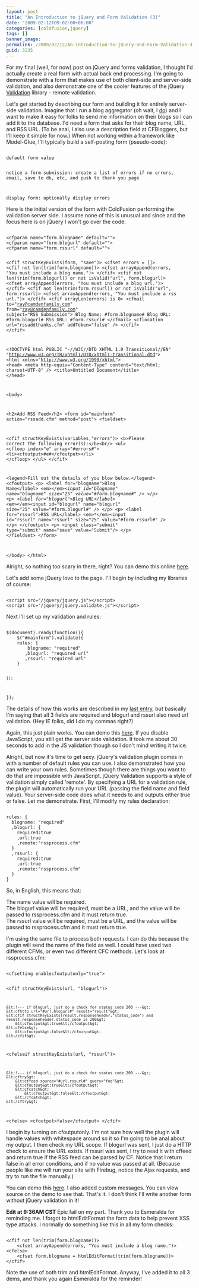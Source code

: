 ```yaml
---
layout: post
title: "An Introduction to jQuery and Form Validation (3)"
date: "2009-02-12T09:02:00+06:00"
categories: [coldfusion,jquery]
tags: []
banner_image: 
permalink: /2009/02/12/An-Introduction-to-jQuery-and-Form-Validation-3
guid: 3235
---
```


For my final (well, for now) post on jQuery and forms validation, I thought I'd actually create a real form with actual back end processing. I'm going to demonstrate with a form that makes use of both client-side and server-side validation, and also demonstrate one of the cooler features of the jQuery <a href="http://docs.jquery.com/Plugins/Validation">Validation</a> library - remote validation.
<!--more-->
Let's get started by describing our form and building it for entirely server-side validation. Imagine that I run a blog aggregator (oh wait, I <a href="http://www.coldfusionbloggers.org">do</a>) and I want to make it easy for folks to send me information on their blogs so I can add it to the database. I'd need a form that asks for their blog name, URL, and RSS URL. (To be anal, I also use a description field at CFBloggers, but I'll keep it simple for now.) When not working within a framework like Model-Glue, I'll typically build a self-posting form (pseudo-code):

<code>
default form value

notice a form submission:
  create a list of errors
  if no errors, email, save to db, etc, and push to thank you page

display form:
  optionally display errors 
</code>

Here is the initial version of the form with ColdFusion performing the validation server side. I assume none of this is unusual and since and the focus here is on jQuery I won't go over the code.

<code>
&lt;cfparam name="form.blogname" default=""&gt;
&lt;cfparam name="form.blogurl" default=""&gt;
&lt;cfparam name="form.rssurl" default=""&gt;

&lt;cfif structKeyExists(form, "save")&gt;
	&lt;cfset errors = []&gt;
	&lt;cfif not len(trim(form.blogname))&gt;
		&lt;cfset arrayAppend(errors, "You must include a blog name.")&gt;
	&lt;/cfif&gt;
	&lt;cfif not len(trim(form.blogurl)) or not isValid("url", form.blogurl)&gt;
		&lt;cfset arrayAppend(errors, "You must include a blog url.")&gt;
	&lt;/cfif&gt;
	&lt;cfif not len(trim(form.rssurl)) or not isValid("url", form.rssurl)&gt;
		&lt;cfset arrayAppend(errors, "You must include a rss url.")&gt;
	&lt;/cfif&gt;
	&lt;cfif arrayLen(errors) is 0&gt;
		&lt;cfmail to="ray@camdenfamily.com" from="ray@camdenfamily.com" subject="RSS Submission"&gt;
Blog Name:	#form.blogname#
Blog URL:	#form.blogurl#
RSS URL:	#form.rssurl#
		&lt;/cfmail&gt;
		&lt;cflocation url="rssaddthanks.cfm" addToken="false" /&gt;
	&lt;/cfif&gt;
&lt;/cfif&gt;

&lt;!DOCTYPE html PUBLIC "-//W3C//DTD XHTML 1.0 Transitional//EN" "http://www.w3.org/TR/xhtml1/DTD/xhtml1-transitional.dtd"&gt;
&lt;html xmlns="http://www.w3.org/1999/xhtml"&gt;
&lt;head&gt;
&lt;meta http-equiv="Content-Type" content="text/html; charset=UTF-8" /&gt;
&lt;title&gt;Untitled Document&lt;/title&gt;
&lt;/head&gt;

&lt;body&gt;

&lt;h2&gt;Add RSS Feed&lt;/h2&gt;
&lt;form id="mainform" action="rssadd.cfm" method="post"&gt;
&lt;fieldset&gt;

&lt;cfif structKeyExists(variables,"errors")&gt;
	&lt;b&gt;Please correct the following error(s):&lt;/b&gt;&lt;br/&gt;
	&lt;ul&gt;
	&lt;cfloop index="e" array="#errors#"&gt;
	&lt;li&gt;&lt;cfoutput&gt;#e#&lt;/cfoutput&gt;&lt;/li&gt;
	&lt;/cfloop&gt;
	&lt;/ul&gt;
&lt;/cfif&gt;	

&lt;legend&gt;Fill out the details of you blow below.&lt;/legend&gt;
&lt;cfoutput&gt;
&lt;p&gt;
&lt;label for="blogname"&gt;Blog Name&lt;/label&gt;
&lt;em&gt;*&lt;/em&gt;&lt;input id="blogname" name="blogname" size="25" value="#form.blogname#" /&gt;
&lt;/p&gt;
&lt;p&gt;
&lt;label for="blogurl"&gt;Blog URL&lt;/label&gt;
&lt;em&gt;*&lt;/em&gt;&lt;input id="blogurl" name="blogurl" size="25" value="#form.blogurl#" /&gt;
&lt;/p&gt;
&lt;p&gt;
&lt;label for="rssurl"&gt;RSS URL&lt;/label&gt;
&lt;em&gt;*&lt;/em&gt;&lt;input id="rssurl" name="rssurl" size="25" value="#form.rssurl#" /&gt;
&lt;/p&gt;
&lt;/cfoutput&gt;
&lt;p&gt;
&lt;input class="submit" type="submit" name="save" value="Submit"/&gt;
&lt;/p&gt;
&lt;/fieldset&gt;
&lt;/form&gt;

&lt;/body&gt;
&lt;/html&gt;
</code>

Alright, so nothing too scary in there, right? You can demo this online <a href="http://www.raymondcamden.com/demos/jqueryvalidation/rssadd.cfm">here</a>. 

Let's add some jQuery love to the page. I'll begin by including my libraries of course:

<code>
&lt;script src="/jquery/jquery.js"&gt;&lt;/script&gt;
&lt;script src="/jquery/jquery.validate.js"&gt;&lt;/script&gt;
</code>

Next I'll set up my validation and rules:

<code>
$(document).ready(function(){
    $("#mainform").validate({
    rules: {
    	blogname: "required"
	   ,blogurl: "required url"
       ,rssurl: "required url"
    }
	
    });
});
</code>

The details of how this works are described in my <a href="http://www.coldfusionjedi.com/index.cfm/2009/2/10/An-Introduction-to-jQuery-and-Form-Validation-2">last entry</a>, but basically I'm saying that all 3 fields are required and blogurl and rssurl also need url validation. (Hey IE folks, did I do my commas right?)

Again, this just plain works. You can demo this <a href="http://www.coldfusionjedi.com/demos/jqueryvalidation/rssadd2.cfm">here</a>. If you disable JavaScript, you still get the server side validation. It took me about 30 seconds to add in the JS validation though so I don't mind writing it twice. 

Alright, but now it's time to get sexy. jQuery's validation plugin comes in with a number of default rules you can use. I also demonstrated how you can write your own rules. Sometimes though there are things you want to do that are impossible with JavaScript. jQuery Validation supports a style of validation simply called 'remote'. By specifying a URL for a validation rule, the plugin will automatically run your URL (passing the field name and field value). Your server-side code does what it needs to and outputs either true or false. Let me demonstrate. First, I'll modify my rules declaration:

<code>
rules: {
  blogname: "required"
  ,blogurl: {
    required:true
    ,url:true
    ,remote:"rssprocess.cfm"
  }
  ,rssurl: {
    required:true
    ,url:true
    ,remote:"rssprocess.cfm"
  }
}
</code>

So, in English, this means that:

The name value will be required.<br/>
The blogurl value will be required, must be a URL, and the value will be passed to rssprocess.cfm and it must return true.<br/>
The rssurl value will be required, must be a URL, and the value will be passed to rssprocess.cfm and it must return true.<br/>

I'm using the same file to process both requests. I can do this because the plugin will send the name of the field as well. I could have used two different CFMs, or even two different CFC methods. Let's look at rssprocess.cfm:

<code>
&lt;cfsetting enablecfoutputonly="true"&gt;

&lt;cfif structKeyExists(url, "blogurl")&gt;

	&lt;!--- if blogurl, just do a check for status code 200 ---&gt;
	&lt;cfhttp url="#url.blogurl#" result="result"&gt;
	&lt;cfif structKeyExists(result.responseheader,"status_code") and result.responseheader.status_code is 200&gt;
		&lt;cfoutput&gt;true&lt;/cfoutput&gt;
	&lt;cfelse&gt;
		&lt;cfoutput&gt;false&lt;/cfoutput&gt;
	&lt;/cfif&gt;

&lt;cfelseif structKeyExists(url, "rssurl")&gt;

	&lt;!--- if blogurl, just do a check for status code 200 ---&gt;
	&lt;cftry&gt;
		&lt;cffeed source="#url.rssurl#" query="foo"&gt;
		&lt;cfoutput&gt;true&lt;/cfoutput&gt;
		&lt;cfcatch&gt;
			&lt;cfoutput&gt;false&lt;/cfoutput&gt;
		&lt;/cfcatch&gt;
	&lt;/cftry&gt;
&lt;cfelse&gt;
	&lt;cfoutput&gt;false&lt;/cfoutput&gt;
&lt;/cfif&gt;
</code>

I begin by turning on cfoutputonly. I'm not sure how well the plugin will handle values with whitespace around so it so I'm going to be anal about my output. I then check my URL scope. If blogurl was sent, I just do a HTTP check to ensure the URL exists. If rssurl was sent, I try to read it with cffeed and return true if the RSS feed can be parsed by CF. Notice that I return false in all error conditions, and if no value was passed at all. (Because people like me will run your site with Firebug, notice the Ajax requests, and try to run the file manually.) 

You can demo this <a href="http://www.coldfusionjedi.com/demos/jqueryvalidation/rssadd3.cfm">here</a>. I also added custom messages. You can view source on the demo to see that. That's it. I don't think I'll write another form without jQuery validation in it!

<b>Edit at 9:36AM CST</b> Epic fail on my part. Thank you to Esmeralda for reminding me. I forgot to htmlEditFormat the form data to help prevent XSS type attacks. I normally do something like this in all my form checks:

<code>
&lt;cfif not len(trim(form.blogname))&gt;
	&lt;cfset arrayAppend(errors, "You must include a blog name.")&gt;
&lt;cfelse&gt;
	&lt;cfset form.blogname = htmlEditFormat(trim(form.blogname))&gt;
&lt;/cfif&gt;
</code>

Note the use of both trim and htmlEditFormat. Anyway, I've added it to all 3 dems, and thank you again Esmeralda for the reminder!